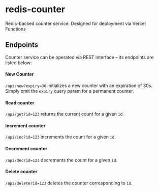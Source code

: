 # redis-counter
Redis-backed counter service.  Designed for deployment via Vercel Functions

## Endpoints
Counter service can be operated via REST interface – its endpoints are listed below:

#### New Counter
``/api/new?expiry=30`` initializes a new counter with an expiration of 30s.  Simply omit the ``expiry`` query param for a permanent counter.

#### Read counter
``/api/get?id=123`` returns the current count for a given ``id``.

#### Increment counter
``/api/inc?id=123`` increments the count for a given ``id``.

#### Decrement counter
``/api/dec?id=123`` decrements the count for a given ``id``.

#### Delete counter
``/api/delete?id=123`` deletes the counter corresponding to ``id``.



